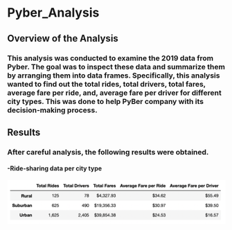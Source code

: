 # **Pyber_Analysis**

## **Overview of the Analysis**

### This analysis was conducted to examine the 2019 data from Pyber. The goal  was to inspect these data and summarize them by arranging them into data frames. Specifically, this analysis wanted to find out the total rides, total drivers, total fares, average fare per ride, and, average fare per driver for different city types. This was done to help PyBer company with its decision-making process.

## **Results**

### After careful analysis, the following results were obtained.
#### -Ride-sharing data per city type
![This is an image](/Resources/ride-sharing_data.png)
